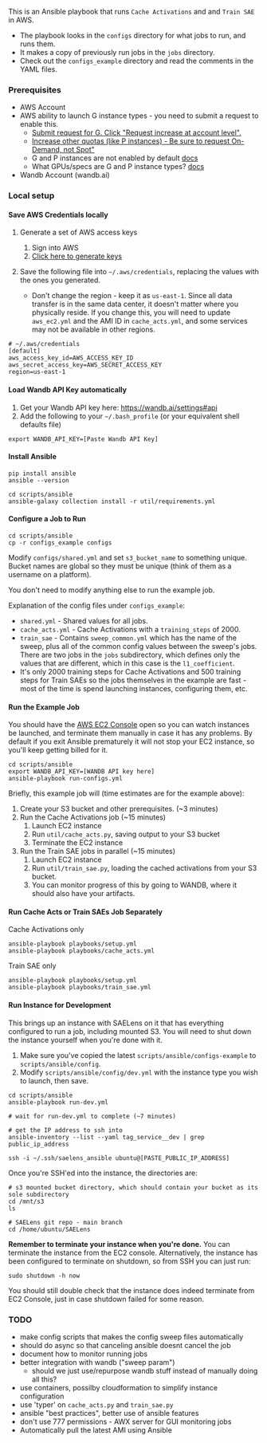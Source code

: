 This is an Ansible playbook that runs `Cache Activations` and and `Train SAE` in AWS.

- The playbook looks in the `configs` directory for what jobs to run, and runs them.
- It makes a copy of previously run jobs in the `jobs` directory.
- Check out the `configs_example` directory and read the comments in the YAML files.

### Prerequisites
- AWS Account
- AWS ability to launch G instance types - you need to submit a request to enable this.
  - [Submit request for G. Click "Request increase at account level".](https://us-east-1.console.aws.amazon.com/servicequotas/home/services/ec2/quotas/L-DB2E81BA)
  - [Increase other quotas (like P instances) - Be sure to request On-Demand, not Spot"](https://us-east-1.console.aws.amazon.com/servicequotas/home/services/ec2/quotas)
  - G and P instances are not enabled by default [docs](https://docs.aws.amazon.com/AWSEC2/latest/UserGuide/ec2-resource-limits.html)
  - What GPUs/specs are G and P instance types? [docs](https://docs.aws.amazon.com/dlami/latest/devguide/gpu.html)
- Wandb Account (wandb.ai)

### Local setup

#### Save AWS Credentials locally
1) Generate a set of AWS access keys 
   1) Sign into AWS
   2) [Click here to generate keys](
	https://us-east-1.console.aws.amazon.com/iam/home?region=us-east-1#/security_credentials/access-key-wizard)

2) Save the following file into `~/.aws/credentials`, replacing the values with the ones you generated.
   - Don't change the region - keep it as `us-east-1`. Since all data transfer is in the same data center, it doesn't matter where you physically reside. If you change this, you will need to update `aws_ec2.yml` and the AMI ID in `cache_acts.yml`, and some services may not be available in other regions.

```
# ~/.aws/credentials
[default]
aws_access_key_id=AWS_ACCESS_KEY_ID
aws_secret_access_key=AWS_SECRET_ACCESS_KEY
region=us-east-1
```

#### Load Wandb API Key automatically
1) Get your Wandb API key here: https://wandb.ai/settings#api
2) Add the following to your `~/.bash_profile` (or your equivalent shell defaults file)
```
export WANDB_API_KEY=[Paste Wandb API Key]
```

#### Install Ansible

```
pip install ansible
ansible --version

cd scripts/ansible
ansible-galaxy collection install -r util/requirements.yml
```

#### Configure a Job to Run
```
cd scripts/ansible
cp -r configs_example configs
```
Modify `configs/shared.yml` and set `s3_bucket_name` to something unique. Bucket names are global so they must be unique (think of them as a username on a platform).

You don't need to modify anything else to run the example job.

Explanation of the config files under `configs_example`:
- `shared.yml` - Shared values for all jobs.
- `cache_acts.yml` - Cache Activations with a `training_steps` of 2000.
- `train_sae` - Contains `sweep_common.yml` which has the name of the sweep, plus all of the common config values between the sweep's jobs. There are two jobs in the `jobs` subdirectory, which defines only the values that are different, which in this case is the `l1_coefficient`.
- It's only 2000 training steps for Cache Activations and 500 training steps for Train SAEs so the jobs themselves in the example are fast - most of the time is spend launching instances, configuring them, etc.

#### Run the Example Job

You should have the [AWS EC2 Console](https://us-east-1.console.aws.amazon.com/ec2/home?region=us-east-1) open so you can watch instances be launched, and terminate them manually in case it has any problems. By default if you exit Ansible prematurely it will not stop your EC2 instance, so you'll keep getting billed for it.

```
cd scripts/ansible
export WANDB_API_KEY=[WANDB API key here]
ansible-playbook run-configs.yml
```

Briefly, this example job will (time estimates are for the example above):
1) Create your S3 bucket and other prerequisites. (~3 minutes)
2) Run the Cache Activations job (~15 minutes)
   1) Launch EC2 instance
   2) Run `util/cache_acts.py`, saving output to your S3 bucket
   3) Terminate the EC2 instance
3) Run the Train SAE jobs in parallel (~15 minutes)
   1) Launch EC2 instance
   2) Run `util/train_sae.py`, loading the cached activations from your S3 bucket.
   3) You can monitor progress of this by going to WANDB, where it should also have your artifacts.


#### Run Cache Acts or Train SAEs Job Separately

Cache Activations only
```
ansible-playbook playbooks/setup.yml
ansible-playbook playbooks/cache_acts.yml
```

Train SAE only
```
ansible-playbook playbooks/setup.yml
ansible-playbook playbooks/train_sae.yml
```

#### Run Instance for Development

This brings up an instance with SAELens on it that has everything configured to run a job, including mounted S3. You will need to shut down the instance yourself when you're done with it.
1) Make sure you've copied the latest `scripts/ansible/configs-example` to `scripts/ansible/config`.
2) Modify `scripts/ansible/config/dev.yml` with the instance type you wish to launch, then save.

```
cd scripts/ansible
ansible-playbook run-dev.yml

# wait for run-dev.yml to complete (~7 minutes)

# get the IP address to ssh into
ansible-inventory --list --yaml tag_service__dev | grep public_ip_address

ssh -i ~/.ssh/saelens_ansible ubuntu@[PASTE_PUBLIC_IP_ADDRESS]
```

Once you're SSH'ed into the instance, the directories are:
```
# s3 mounted bucket directory, which should contain your bucket as its sole subdirectory
cd /mnt/s3
ls

# SAELens git repo - main branch
cd /home/ubuntu/SAELens
```

**Remember to terminate your instance when you're done.**
You can terminate the instance from the EC2 console. Alternatively, the instance has been configured to terminate on shutdown, so from SSH you can just run:
```
sudo shutdown -h now
```
You should still double check that the instance does indeed terminate from EC2 Console, just in case shutdown failed for some reason.

### TODO
   - make config scripts that makes the config sweep files automatically
   - should do async so that canceling ansible doesnt cancel the job
   - document how to monitor running jobs
   - better integration with wandb ("sweep param")
     - should we just use/repurpose wandb stuff instead of manually doing all this?
   - use containers, possilby cloudformation to simplify instance configuration
   - use 'typer' on `cache_acts.py` and `train_sae.py` 
   - ansible "best practices", better use of ansible features
   - don't use 777 permissions
	- AWX server for GUI monitoring jobs
   - Automatically pull the latest AMI using Ansible